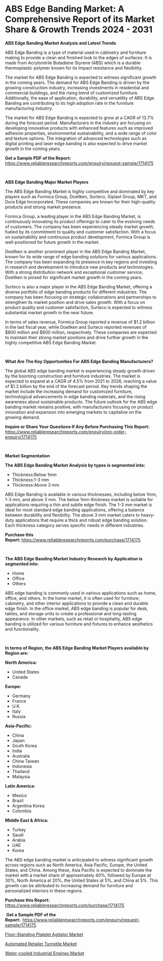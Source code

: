 <p><h1>ABS Edge Banding Market: A Comprehensive Report of its Market Share & Growth Trends 2024 - 2031</h1></p><p><strong>ABS Edge Banding Market Analysis and Latest Trends</strong></p>
<p><p>ABS Edge Banding is a type of material used in cabinetry and furniture making to provide a clean and finished look to the edges of surfaces. It is made from Acrylonitrile Butadiene Styrene (ABS) which is a durable thermoplastic polymer known for its impact resistance and flexibility.</p><p>The market for ABS Edge Banding is expected to witness significant growth in the coming years. The demand for ABS Edge Banding is driven by the growing construction industry, increasing investments in residential and commercial buildings, and the rising trend of customized furniture. Additionally, the ease of application, durability, and versatility of ABS Edge Banding are contributing to its high adoption rate in the furniture manufacturing industry.</p><p>The market for ABS Edge Banding is expected to grow at a CAGR of 13.7% during the forecast period. Manufacturers in the industry are focusing on developing innovative products with enhanced features such as improved adhesion properties, environmental sustainability, and a wide range of color and texture options. The integration of advanced technologies such as digital printing and laser edge banding is also expected to drive market growth in the coming years.</p></p>
<p><strong>Get a Sample PDF of the Report:&nbsp;</strong> <a href="https://www.reliableresearchreports.com/enquiry/request-sample/1714175">https://www.reliableresearchreports.com/enquiry/request-sample/1714175</a></p>
<p>&nbsp;</p>
<p><strong>ABS Edge Banding Major Market Players</strong></p>
<p><p>The ABS Edge Banding Market is highly competitive and dominated by key players such as Formica Group, Doellken, Surteco, Giplast Group, MKT, and Dura Edge Incorporated. These companies are known for their high-quality products and strong market presence.</p><p>Formica Group, a leading player in the ABS Edge Banding Market, is continuously innovating its product offerings to cater to the evolving needs of customers. The company has been experiencing steady market growth, fueled by its commitment to quality and customer satisfaction. With a focus on sustainability and continuous product development, Formica Group is well-positioned for future growth in the market.</p><p>Doellken is another prominent player in the ABS Edge Banding Market, known for its wide range of edge banding solutions for various applications. The company has been expanding its presence in key regions and investing in research and development to introduce new products and technologies. With a strong distribution network and exceptional customer service, Doellken is poised for significant market growth in the coming years.</p><p>Surteco is also a major player in the ABS Edge Banding Market, offering a diverse portfolio of edge banding products for different industries. The company has been focusing on strategic collaborations and partnerships to strengthen its market position and drive sales growth. With a focus on product quality and customer satisfaction, Surteco is expected to witness substantial market growth in the near future.</p><p>In terms of sales revenue, Formica Group reported a revenue of $1.2 billion in the last fiscal year, while Doellken and Surteco reported revenues of $800 million and $600 million, respectively. These companies are expected to maintain their strong market positions and drive further growth in the highly competitive ABS Edge Banding Market.</p></p>
<p>&nbsp;</p>
<p><strong>What Are The Key Opportunities For ABS Edge Banding Manufacturers?</strong></p>
<p><p>The global ABS edge banding market is experiencing steady growth driven by the booming construction and furniture industries. The market is expected to expand at a CAGR of 4.5% from 2021 to 2026, reaching a value of $1.2 billion by the end of the forecast period. Key trends shaping the market include the increasing demand for customized furniture, technological advancements in edge banding materials, and the rising awareness about sustainable products. The future outlook for the ABS edge banding market remains positive, with manufacturers focusing on product innovation and expansion into emerging markets to capitalize on the growing demand.</p></p>
<p><strong>Inquire or Share Your Questions If Any Before Purchasing This Report:</strong> <a href="https://www.reliableresearchreports.com/enquiry/pre-order-enquiry/1714175">https://www.reliableresearchreports.com/enquiry/pre-order-enquiry/1714175</a></p>
<p>&nbsp;</p>
<p><strong>Market Segmentation</strong></p>
<p><strong>The ABS Edge Banding Market Analysis by types is segmented into:</strong></p>
<p><ul><li>Thickness:Below 1mm</li><li>Thickness:1-3 mm</li><li>Thickness:Above 3 mm</li></ul></p>
<p><p>ABS Edge Banding is available in various thicknesses, including below 1mm, 1-3 mm, and above 3 mm. The below 1mm thickness market is suitable for applications requiring a thin and subtle edge finish. The 1-3 mm market is ideal for most standard edge banding applications, offering a balance between durability and flexibility. The above 3 mm market caters to heavy-duty applications that require a thick and robust edge banding solution. Each thickness category serves specific needs in different industries.</p></p>
<p><strong>Purchase this Report:&nbsp;</strong><a href="https://www.reliableresearchreports.com/purchase/1714175">https://www.reliableresearchreports.com/purchase/1714175</a></p>
<p>&nbsp;</p>
<p><strong>The ABS Edge Banding Market Industry Research by Application is segmented into:</strong></p>
<p><ul><li>Home</li><li>Office</li><li>Others</li></ul></p>
<p><p>ABS edge banding is commonly used in various applications such as home, office, and others. In the home market, it is often used for furniture, cabinetry, and other interior applications to provide a clean and durable edge finish. In the office market, ABS edge banding is popular for desk, tables, and storage units to create a professional and long-lasting appearance. In other markets, such as retail or hospitality, ABS edge banding is utilized for various furniture and fixtures to enhance aesthetics and functionality.</p></p>
<p>&nbsp;</p>
<p><strong>In terms of Region, the ABS Edge Banding Market Players available by Region are:</strong></p>
<p>
    <p> <strong> North America: </strong>
        <ul>
            <li>United States</li>
            <li>Canada</li>
        </ul>
        </p> 
    <p> <strong> Europe: </strong>
        <ul>
            <li>Germany</li>
            <li>France</li>
            <li>U.K.</li>
            <li>Italy</li>
            <li>Russia</li>
        </ul>
        </p> 
    <p> <strong> Asia-Pacific: </strong>
        <ul>
            <li>China</li>
            <li>Japan</li>
            <li>South Korea</li>
            <li>India</li>
            <li>Australia</li>
            <li>China Taiwan</li>
            <li>Indonesia</li>
            <li>Thailand</li>
            <li>Malaysia</li>
        </ul>
        </p> 
    <p> <strong> Latin America: </strong>
        <ul>
            <li>Mexico</li>
            <li>Brazil</li>
            <li>Argentina Korea</li>
            <li>Colombia</li>
        </ul>
        </p> 
    <p> <strong> Middle East & Africa: </strong>
        <ul>
            <li>Turkey</li>
            <li>Saudi</li>
            <li>Arabia</li>
            <li>UAE</li>
            <li>Korea</li>
        </ul>
    </p>
    </p>
<p><p>The ABS edge banding market is anticipated to witness significant growth across regions such as North America, Asia Pacific, Europe, the United States, and China. Among these, Asia Pacific is expected to dominate the market with a market share of approximately 40%, followed by Europe at 30%, North America at 20%, the United States at 5%, and China at 5%. This growth can be attributed to increasing demand for furniture and personalized interiors in these regions.</p></p>
<p><strong>Purchase this Report: </strong><a href="https://www.reliableresearchreports.com/purchase/1714175">https://www.reliableresearchreports.com/purchase/1714175</a></p>
<p>&nbsp;<strong>Get a Sample PDF of the Report:&nbsp;&nbsp;</strong><a href="https://www.reliableresearchreports.com/enquiry/request-sample/1714175">https://www.reliableresearchreports.com/enquiry/request-sample/1714175</a></p>
<p><strong></strong></p>
<p><p><a href="https://view.publitas.com/reportprime-1/floor-standing-platelet-agitator-market-challenges-opportunities-and-growth-drivers-and-major-market-players-forecasted-for-period-from-2024-2031/">Floor-Standing Platelet Agitator Market</a></p><p><a href="https://view.publitas.com/reportprime-1/automated-retailer-turnstile-market-a-comprehensive-report-of-its-market-share-growth-trends-2024-2031/">Automated Retailer Turnstile Market</a></p><p><a href="https://view.publitas.com/reportprime-1/water-cooled-industrial-engines-market-growth-market-trends-covid-19-impact-and-forecasts-for-period-from-2024-2031/">Water-cooled Industrial Engines Market</a></p></p>